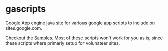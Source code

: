 # gascripts
Google App engine java site for various google app scripts to include on sites.google.com.

Checkout the [Samples](https://gascriptsv2.appspot.com/).
Most of these scripts won't work for you as is, since these scripts where primarly setup for volunateer sites.
